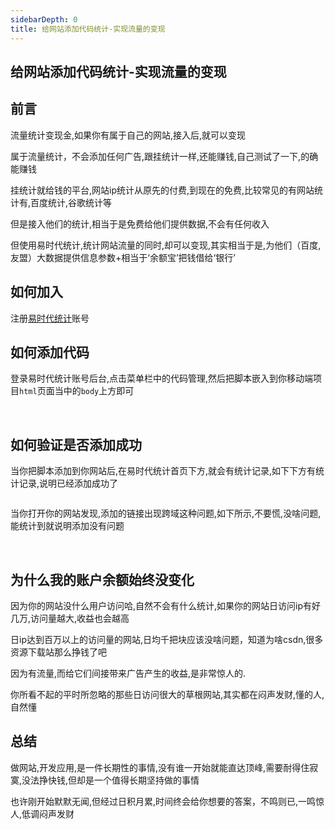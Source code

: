 ```yaml
---
sidebarDepth: 0
title: 给网站添加代码统计-实现流量的变现
---
```


## 给网站添加代码统计-实现流量的变现

## 前言

流量统计变现金,如果你有属于自己的网站,接入后,就可以变现

属于流量统计，不会添加任何广告,跟挂统计一样,还能赚钱,自己测试了一下,的确能赚钱

挂统计就给钱的平台,网站ip统计从原先的付费,到现在的免费,比较常见的有网站统计有,百度统计,谷歌统计等

但是接入他们的统计,相当于是免费给他们提供数据,不会有任何收入

但使用易时代统计,统计网站流量的同时,却可以变现,其实相当于是,为他们（百度,友盟）大数据提供信息参数+相当于‘余额宝’把钱借给‘银行’

## 如何加入

注册[易时代统计](https://6v4.cn/?u=388604)账号

## 如何添加代码

登录易时代统计账号后台,点击菜单栏中的代码管理,然后把脚本嵌入到你移动端项目`html`页面当中的`body`上方即可

<img class="medium-zoom lazy" loading="lazy" src="https://itclan.cn/wp-content/uploads/2022/08/01-1024x520.jpg"  alt="" />
<img class="medium-zoom lazy" loading="lazy" src="https://itclan.cn/wp-content/uploads/2022/08/02-1024x356.png"  alt="" />

## 如何验证是否添加成功

当你把脚本添加到你网站后,在易时代统计首页下方,就会有统计记录,如下下方有统计记录,说明已经添加成功了

<img class="medium-zoom lazy" loading="lazy" src="https://itclan.cn/wp-content/uploads/2022/08/03-1024x535.png"  alt="" />

当你打开你的网站发现,添加的链接出现跨域这种问题,如下所示,不要慌,没啥问题,能统计到就说明添加没有问题

<img class="medium-zoom lazy" loading="lazy" src="https://itclan.cn/wp-content/uploads/2022/08/04-1536x713.png"  alt="" />
<img class="medium-zoom lazy" loading="lazy" src="https://itclan.cn/wp-content/uploads/2022/08/05-1536x572.png"  alt="" />

## 为什么我的账户余额始终没变化

因为你的网站没什么用户访问哈,自然不会有什么统计,如果你的网站日访问ip有好几万,访问量越大,收益也会越高

日ip达到百万以上的访问量的网站,日均千把块应该没啥问题，知道为啥csdn,很多资源下载站那么挣钱了吧

因为有流量,而给它们间接带来广告产生的收益,是非常惊人的.

你所看不起的平时所忽略的那些日访问很大的草根网站,其实都在闷声发财,懂的人,自然懂

## 总结

做网站,开发应用,是一件长期性的事情,没有谁一开始就能直达顶峰,需要耐得住寂寞,没法挣快钱,但却是一个值得长期坚持做的事情

也许刚开始默默无闻,但经过日积月累,时间终会给你想要的答案，不鸣则已,一鸣惊人,低调闷声发财

<footer-FooterLink :isShareLink="true" :isDaShang="true" />